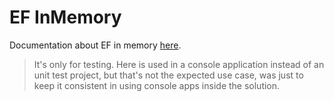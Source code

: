 ﻿# EF InMemory

Documentation about EF in memory [here](https://docs.microsoft.com/en-us/ef/core/miscellaneous/testing/in-memory). 


> It's only for testing. Here is used in a console application instead of an unit test project, but that's not the expected use case, was just to keep it consistent in using console apps inside the solution.